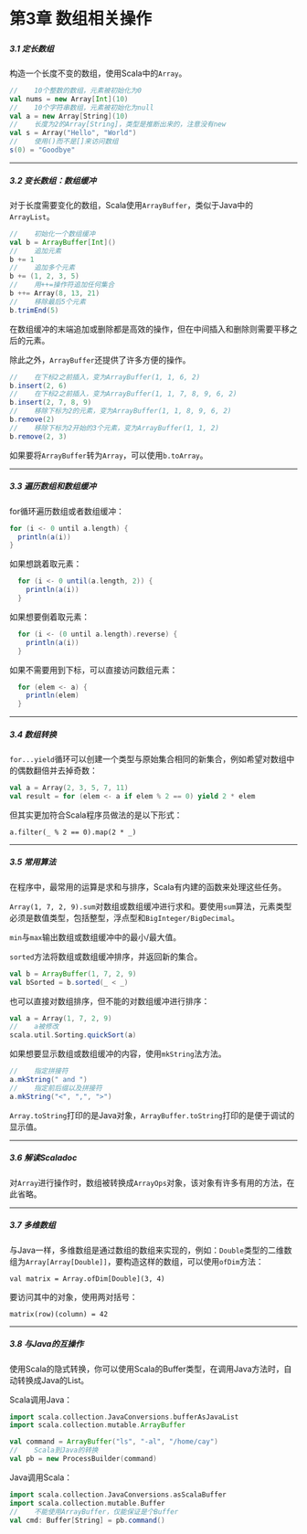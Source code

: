 # 第3章 数组相关操作

##### 

##### 3.1 定长数组

构造一个长度不变的数组，使用Scala中的`Array`。

```scala
//    10个整数的数组，元素被初始化为0
val nums = new Array[Int](10)
//    10个字符串数组，元素被初始化为null
val a = new Array[String](10)
//    长度为2的Array[String]，类型是推断出来的，注意没有new
val s = Array("Hello", "World")
//    使用()而不是[]来访问数组
s(0) = "Goodbye"
```

---

##### 3.2 变长数组：数组缓冲

对于长度需要变化的数组，Scala使用`ArrayBuffer`，类似于Java中的`ArrayList`。

```scala
//    初始化一个数组缓冲
val b = ArrayBuffer[Int]()
//    追加元素
b += 1
//    追加多个元素
b += (1, 2, 3, 5)
//    用++=操作符追加任何集合
b ++= Array(8, 13, 21)
//    移除最后5个元素
b.trimEnd(5)
```

在数组缓冲的末端追加或删除都是高效的操作，但在中间插入和删除则需要平移之后的元素。

除此之外，`ArrayBuffer`还提供了许多方便的操作。

```scala
//    在下标2之前插入，变为ArrayBuffer(1, 1, 6, 2)
b.insert(2, 6)
//    在下标2之前插入，变为ArrayBuffer(1, 1, 7, 8, 9, 6, 2)
b.insert(2, 7, 8, 9)
//    移除下标为2的元素，变为ArrayBuffer(1, 1, 8, 9, 6, 2)
b.remove(2)
//    移除下标为2开始的3个元素，变为ArrayBuffer(1, 1, 2)
b.remove(2, 3)
```

如果要将`ArrayBuffer`转为`Array`，可以使用`b.toArray`。

---

##### 3.3 遍历数组和数组缓冲

for循环遍历数组或者数组缓冲：

```scala
for (i <- 0 until a.length) {
  println(a(i))
}
```

如果想跳着取元素：

```scala
  for (i <- 0 until(a.length, 2)) {
    println(a(i))
  }
```

如果想要倒着取元素：

```scala
  for (i <- (0 until a.length).reverse) {
    println(a(i))
  }
```

如果不需要用到下标，可以直接访问数组元素：

```scala
  for (elem <- a) {
    println(elem)
  }
```

---

##### 3.4 数组转换

`for...yield`循环可以创建一个类型与原始集合相同的新集合，例如希望对数组中的偶数翻倍并去掉奇数：

```scala
val a = Array(2, 3, 5, 7, 11)
val result = for (elem <- a if elem % 2 == 0) yield 2 * elem
```

但其实更加符合Scala程序员做法的是以下形式：

`a.filter(_ % 2 == 0).map(2 * _)`

---

##### 3.5 常用算法

在程序中，最常用的运算是求和与排序，Scala有内建的函数来处理这些任务。

`Array(1, 7, 2, 9).sum`对数组或数组缓冲进行求和。要使用`sum`算法，元素类型必须是数值类型，包括整型，浮点型和`BigInteger/BigDecimal`。

`min`与`max`输出数组或数组缓冲中的最小/最大值。

`sorted`方法将数组或数组缓冲排序，并返回新的集合。

```scala
val b = ArrayBuffer(1, 7, 2, 9)
val bSorted = b.sorted(_ < _)
```

也可以直接对数组排序，但不能的对数组缓冲进行排序：

```scala
val a = Array(1, 7, 2, 9)
//    a被修改
scala.util.Sorting.quickSort(a)
```

如果想要显示数组或数组缓冲的内容，使用`mkString`法方法。

```scala
//    指定拼接符
a.mkString(" and ")
//    指定前后缀以及拼接符
a.mkString("<", ",", ">")
```

`Array.toString`打印的是Java对象，`ArrayBuffer.toString`打印的是便于调试的显示值。

---

##### 3.6 解读Scaladoc

对`Array`进行操作时，数组被转换成`ArrayOps`对象，该对象有许多有用的方法，在此省略。

---

##### 3.7 多维数组

与Java一样，多维数组是通过数组的数组来实现的，例如：`Double`类型的二维数组为`Array[Array[Double]]`，要构造这样的数组，可以使用`ofDim`方法：

`val matrix = Array.ofDim[Double](3, 4)`

要访问其中的对象，使用两对括号：

`matrix(row)(column) = 42`

---

##### 3.8 与Java的互操作

使用Scala的隐式转换，你可以使用Scala的Buffer类型，在调用Java方法时，自动转换成Java的List。

Scala调用Java：

```scala
import scala.collection.JavaConversions.bufferAsJavaList
import scala.collection.mutable.ArrayBuffer

val command = ArrayBuffer("ls", "-al", "/home/cay")
//    Scala到Java的转换
val pb = new ProcessBuilder(command)
```

Java调用Scala：

```scala
import scala.collection.JavaConversions.asScalaBuffer
import scala.collection.mutable.Buffer
//    不能使用ArrayBuffer，仅能保证是个Buffer
val cmd: Buffer[String] = pb.command()
```



